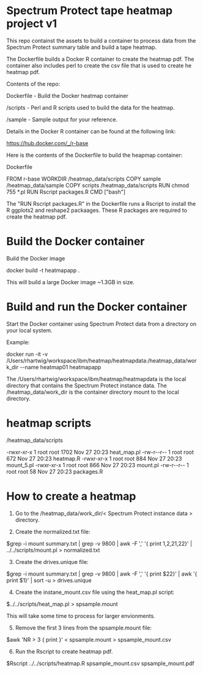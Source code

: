 # Spectrum Protect tape heatmap project v1

This repo containst the assets to build a container to process data from the Spectrum Protect summary table and build a tape heatmap.

The Dockerfile builds a Docker R container to create the heatmap pdf. The container also includes perl to create the csv file that is used to create he heatmap pdf.

Contents of the repo:

Dockerfile - Build the Docker heatmap container

/scripts - Perl and R scripts used to build the data for the heatmap.

/sample - Sample output for your reference.

Details in the Docker R container can be found at the following link:

https://hub.docker.com/_/r-base

Here is the contents of the Dockerfile to build the heapmap container:

Dockerfile

FROM r-base
WORKDIR /heatmap_data/scripts
COPY sample /heatmap_data/sample
COPY scripts /heatmap_data/scripts
RUN chmod 755 \*.pl
RUN Rscript packages.R
CMD ["bash"]

The "RUN Rscript packages.R" in the Dockerfile runs a Rscript to install the R ggplots2 and reshape2 packaages. These R packages are required to create the heatmap pdf.

# Build the Docker container

Build the Docker image

docker build -t heatmapapp .

This will build a large Docker image ~1.3GB in size.

# Build and run the Docker container

Start the Docker container using Spectrum Protect data from a directory on your local system.

Example:

docker run -it -v /Users/rhartwig/workspace/ibm/heatmap/heatmapdata:/heatmap_data/work_dir --name heatmap01 heatmapapp

The /Users/rhartwig/workspace/ibm/heatmap/heatmapdata is the local directory that contains the Spectrum Protect instance data. The /heatmap_data/work_dir is the container directory mount to the local directory.

# heatmap scripts

/heatmap_data/scripts

-rwxr-xr-x 1 root root 1702 Nov 27 20:23 heat_map.pl
-rw-r--r-- 1 root root 672 Nov 27 20:23 heatmap.R
-rwxr-xr-x 1 root root 884 Nov 27 20:23 mount_5.pl
-rwxr-xr-x 1 root root 866 Nov 27 20:23 mount.pl
-rw-r--r-- 1 root root 58 Nov 27 20:23 packages.R

# How to create a heatmap

1.  Go to the /heatmap_data/work_dir/< Spectrum Protect instance data > directory.

2.  Create the normalized.txt file:

$grep -i mount summary.txt | grep -v 9800 | awk -F ',' '{ print $1,$2,$21,$22}' | ../../scripts/mount.pl > normalized.txt

3.  Create the drives.unique file:

$grep -i mount summary.txt | grep -v 9800 | awk -F ',' '{ print $22}' | awk '{ print $1}' | sort -u > drives.unique

4.  Create the instane_mount.csv file using the heat_map.pl script:

$../../scripts/heat_map.pl > spsample.mount

This will take some time to process for larger envionments.

5. Remove the first 3 lines from the spsample.mount file:

$awk 'NR > 3 { print }' < spsample.mount > spsample_mount.csv

6.  Run the Rscript to create heatmap pdf.

$Rscript ../../scripts/heatmap.R spsample_mount.csv spsample_mount.pdf
